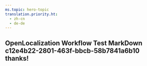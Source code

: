 ```yaml
---
ms.topic: hero-topic
translation.priority.ht: 
  - zh-cn
  - de-de
---
```

## OpenLocalization Workflow Test MarkDown c12e4b22-2801-463f-bbcb-58b7841a6b10 thanks!
